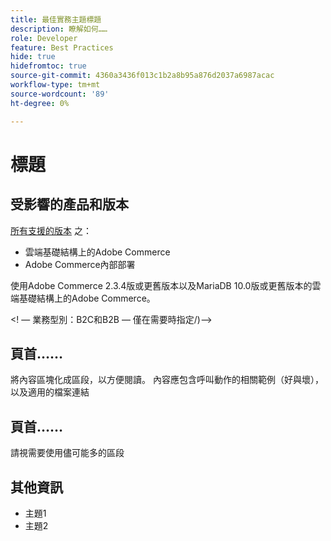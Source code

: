 ```yaml
---
title: 最佳實務主題標題
description: 瞭解如何……
role: Developer
feature: Best Practices
hide: true
hidefromtoc: true
source-git-commit: 4360a3436f013c1b2a8b95a876d2037a6987acac
workflow-type: tm+mt
source-wordcount: '89'
ht-degree: 0%

---
```



<!-- Template Instructions: 

When you create a new best practices topic from this template, remove the hide metadata tags. These values hide this template from the TOC and search indexing.

Metadata values configured in ExL:
Available roles: https://git.corp.adobe.com/AdobeDocs/exl-config/blob/master/metadata-values/role.yml

Available features: https://git.corp.adobe.com/AdobeDocs/exl-config/blob/master/metadata-values/feature.yml  -->

# 標題

<!--Template instruction:  Add one or two sentences to summarize the overall contents of this best practice topic-->

## 受影響的產品和版本

<!-- Template comment: When we have the ability to tag content by versions, we might be able to remove this explicit header in favor of using tags for versions and editions.-->

<!--Template instruction: Add details for the product and versions where the best practice info is relevant. Below are two examples, adjust and delete unneeded info per best practice requirements. If info applies specifically to B2B or B2C, include that information -->

<!-- Example 1: -->

[所有支援的版本](../../../release/versions.md) 之：

- 雲端基礎結構上的Adobe Commerce
- Adobe Commerce內部部署

<!-- Example 2: -->

使用Adobe Commerce 2.3.4版或更舊版本以及MariaDB 10.0版或更舊版本的雲端基礎結構上的Adobe Commerce。

&lt;! — 業務型別：B2C和B2B — 僅在需要時指定/)—>

## 頁首……

將內容區塊化成區段，以方便閱讀。 內容應包含呼叫動作的相關範例（好與壞），以及適用的檔案連結

## 頁首……

請視需要使用儘可能多的區段

## 其他資訊

<!-- If applicable, add links to additional, more detailed documentation that provides more context about this best practices content.-->

- 主題1
- 主題2

<!-- Template instruction:  Remove all template comments and instructions from the best practices article before committing your changes. -->
